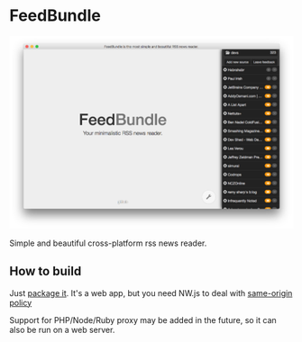 # FeedBundle
![screenshot](https://github.com/sergerusso/feedbundle/raw/master/assets/images/screenshot.png "FeedBundle screenshot")

Simple and beautiful cross-platform rss news reader.


## How to build
Just [package it](http://docs.nwjs.io/en/latest/For%20Users/Package%20and%20Distribute/#prepare-nwjs). It's a web app, but you need NW.js to deal with [same-origin policy ](https://en.wikipedia.org/wiki/Same-origin_policy)

Support for PHP/Node/Ruby proxy may be added in the future, so it can also be run on a web server.